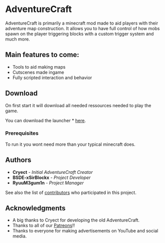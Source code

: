 # AdventureCraft

AdventureCraft is primarily a minecraft mod made to aid players with their adventure map construction.
It allows you to have full control of how mobs spawn on the player triggering blocks with a custom trigger system and much more.

## Main features to come:

* Tools to aid making maps
* Cutscenes made ingame
* Fully scripted interaction and behavior

## Download

On first start it will download all needed ressources needed to play the game.

You can download the launcher * [here](https://github.com/BSDE-xSirBlockx/ACLauncher/releases/).

### Prerequisites

To run it you wont need more than your typical minecraft does.

## Authors

* **Cryect** - *Initial AdventureCraft Creator*
* **BSDE-xSirBlockx** - *Project Developer*
* **RyuuM3gum1n** - *Project Manager*

See also the list of [contributors](https://https://github.com/BSDE-xSirBlockx/ACLauncher/graphs/contributors) who participated in this project.

## Acknowledgments

* A big thanks to Cryect for developing the old AdventureCraft.
* Thanks to all of our [Patreons](https://www.patreon.com/AdventureCraft)!!
* Thanks to everyone for making advertisements on YouTube and social media.

